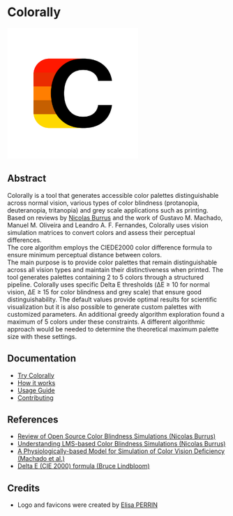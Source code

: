 # Colorally

<img src="docs/assets/logo/logo_colorally_w.png" alt="Logo" width="300" />

## Abstract
Colorally is a tool that generates accessible color palettes distinguishable across normal vision, various types of color blindness (protanopia, deuteranopia, tritanopia) and grey scale applications such as printing.  
Based on reviews by [Nicolas Burrus](https://github.com/nburrus) and the work of Gustavo M. Machado, Manuel M. Oliveira and Leandro A. F. Fernandes, Colorally uses vision simulation matrices to convert colors and assess their perceptual differences.  
The core algorithm employs the CIEDE2000 color difference formula to ensure minimum perceptual distance between colors.  
The main purpose is to provide color palettes that remain distinguishable across all vision types and maintain their distinctiveness when printed.
The tool generates palettes containing 2 to 5 colors through a structured pipeline.
Colorally uses specific Delta E thresholds (ΔE ≥ 10 for normal vision, ΔE ≥ 15 for color blindness and grey scale) that ensure good distinguishability. The default values provide optimal results for scientific visualization but it is also possible to generate custom palettes with customized parameters. 
An additional greedy algorithm exploration found a maximum of 5 colors under these constraints.
A different algorithmic approach would be needed to determine the theoretical maximum palette size with these settings.

## Documentation

- [Try Colorally](https://pieetie.github.io/colorally/)
- [How it works](docs/guides/METHODOLOGY.md)
- [Usage Guide](docs/guides/USAGE.md)
- [Contributing](CONTRIBUTING.md)

## References
- [Review of Open Source Color Blindness Simulations (Nicolas Burrus)](https://daltonlens.org/opensource-cvd-simulation/)
- [Understanding LMS-based Color Blindness Simulations (Nicolas Burrus)](https://daltonlens.org/understanding-cvd-simulation/)
- [A Physiologically-based Model for Simulation of Color Vision Deficiency (Machado et al.)](https://www.inf.ufrgs.br/~oliveira/pubs_files/CVD_Simulation/CVD_Simulation.html#Results)
- [Delta E (CIE 2000) formula (Bruce Lindbloom)](http://www.brucelindbloom.com/index.html?Eqn_DeltaE_CIE2000.html)

## Credits
- Logo and favicons were created by [Elisa PERRIN](https://www.linkedin.com/in/elisa-perrin-092082226/)
